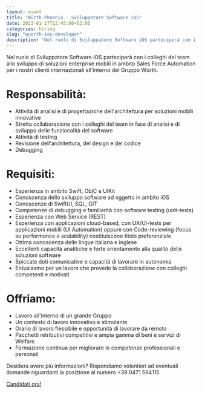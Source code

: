 ```yaml
---
layout: event
title: "Würth Phoenix - Sviluppatore Software iOS"
date: 2023-01-17T12:45:00+02:00
categories: hiring
slug: "wuerth-ios-developer"
description: "Nel ruolo di Sviluppatore Software iOS parteciperà con i colleghi del team allo sviluppo di soluzioni enterprise mobili in ambito Sales Force Automation per i nostri clienti internazionali all'interno del Gruppo Würth."
---
```


Nel ruolo di Sviluppatore Software iOS parteciperà con i colleghi del team allo sviluppo di soluzioni enterprise mobili in ambito Sales Force Automation per i nostri clienti internazionali all'interno del Gruppo Würth.

# Responsabilità:
- Attività di analisi e di progettazione dell'architettura per soluzioni mobili innovative
- Stretta collaborazione con i colleghi del team in fase di analisi e di sviluppo delle funzionalità del software
- Attività di testing
- Revisione dell'architettura, del design e del codice
- Debugging

# Requisiti:
- Esperienza in ambito Swift, ObjC e UIKit
- Conoscenza dello sviluppo software ad oggetto in ambito iOS
- Conoscenze di SwiftUI, SQL, GIT
- Competenze di debugging e familiarità con software testing (unit-tests)
- Esperienza con Web Service (REST)
- Esperienza con applicazioni cloud-based, con UX/UI-tests per applicazioni mobili (UI Automation) oppure con Code-reviewing (focus su performance e scalability) costituiscono titolo preferenziale
- Ottima conoscenza delle lingue italiana e inglese
- Eccellenti capacità analitiche e forte orientamento alla qualitò delle soluzioni software
- Spiccate doti comunicative e capacità di lavorare in autonomia
- Entusiasmo per un lavoro che prevede la collaborazione con colleghi competenti e motivati

# Offriamo:
- Lavoro all'interno di un grande Gruppo
- Un contesto di lavoro innovativo e stimolante
- Orario di lavoro flessibile e opportunità di lavorare da remoto
- Pacchetti retributivi competitivi e ampia gamma di beni e servizi di Welfare
- Formazione continua per migliorare le competenze professionali e personali

Desidera avere più informazioni? Rispondiamo volentieri ad eventuali domande riguardanti la posizione al numero +39 0471 564115 

<a class="btn btn-primary text-white btn-lg mt-3" target="_blank" href="https://www.wuerth-phoenix.com/it/footer/carriera/invia-candidatura?tx_powermail_pi1%5Bselected_position%5D=Sviluppatore%20Software%20iOS&cHash=1fc67a3f6d4a479a810915321a5371c8">Candidati ora!</a>